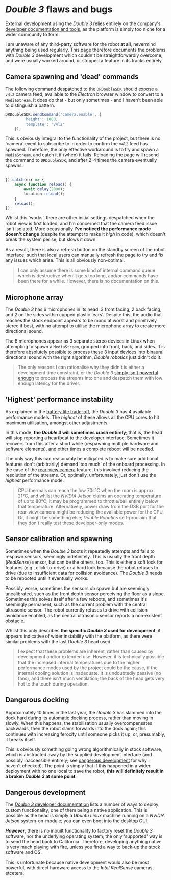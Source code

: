 # *Double 3* flaws and bugs
External development using the *Double 3* relies entirely on the company's [developer documentation and tools](https://github.com/doublerobotics), as the platform is simply too niche for a wider community to form. 

I am unaware of any third-party software for the robot **at all**, nevermind anything being used regularly. This page therefore documents the problems with *Double 3* development which couldn't be straightforwardly overcome, and were usually worked around, or stopped a feature in its tracks entirely. 

## Camera spawning and 'dead' commands
The following command despatched to the `DRDoubleSDK` should expose a `v4l2` camera feed, available to the *Electron* browser window to convert to a `MediaStream`. It does do that - but only sometimes - and I haven't been able to distinguish a pattern.

```javascript
DRDoubleSDK.sendCommand('camera.enable', {
        'height': 1080,
        'template': 'v4l2'
    });
```

This is obviously integral to the functionality of the project, but there is no 'camera' event to subscribe to in order to confirm the `v4l2` feed has spawned. Therefore, the only effective workaround is to try and spawn a `MediaStream`, and catch it if (when) it fails. Reloading the page will resend the command to `DRDoubleSDK`, and after 2-4 times the camera eventually spawns.

```javascript
...
}).catch(err => {
    async function reload() {
        await delay(2000);
        location.reload();
    }
    reload();
});
```

Whilst this 'works', there are other initial settings despatched when the robot view is first loaded, and I'm concerned that the camera feed issue isn't isolated. More occasionally **I've noticed the performance mode doesn't change** (despite the attempt to make it *high* in code), which doesn't break the system per se, but slows it down.

As a result, there is also a refresh button on the standby screen of the robot interface, such that local users can manually refresh the page to try and fix any issues which arise. This is all obviously non-optimal.

> I can only assume there is some kind of internal command queue which is destructive when it gets too long, and/or commands have been there for a while. However, there is no documentation on this.

## Microphone array
The *Double 3* has 6 microphones in its head: 3 front facing, 2 back facing, and 2 on the sides within cupped plastic 'ears'. Despite this, the audio that reaches the stock endpoint appears to be mono at worst and primitively stereo if best, with no attempt to utilise the microphone array to create more directional sound. 

The 6 microphones appear as 3 separate stereo devices in Linux when attempting to spawn a `MediaStream`, grouped into front, back, and sides. It is therefore absolutely possible to process these 3 input devices into binaural directional sound with the right algorithm, *Double robotics* just didn't do it.

> The only reasons I can rationalise why they didn't is either a development time constraint, or the *Double 3* [simply isn't powerful enough](limitations-and-trade-offs#double-3-performance-and-network-bandwidth) to process the streams into one and despatch them with low enough latency for the driver.

## 'Highest' performance instability
As explained in the [battery life trade-off](limitations-and-trade-offs#battery-life), the *Double 3* has 4 available performance models. The *highest* of these allows all the CPU cores to hit maximum utilisation, amongst other adjustments.

In this mode, **the *Double 3* will sometimes crash entirely**; that is, the head will stop reporting a heartbeat to the developer interface. Sometimes it recovers from this after a short while (respawning multiple hardware and software elements), and other times a complete reboot will be needed.

The only way this can reasonably be mitigated is to make sure additional features don't (arbitrarily) demand 'too much' of the onboard processing. In the case of the [rear-view camera](system-configuration#rear-view-cameras) feature, this involved reducing the resolution of the streams. Or, optimally, unfortunately, just don't use the *highest* performance mode.

> CPU thermals can reach the low 70s°C when the room is approx. 21°C, and whilst the *NVIDIA Jetson* claims an operating temperature of up to 80°C, it may be programmed to throttle/bail entirely below that temperature. Alternatively, power draw from the USB port for the rear-view camera might be reducing the available power for the CPU. Or, it might be something else; *Double Robotics* self-proclaim that they don't really test these developer-only modes.

## Sensor calibration and spawning
Sometimes when the *Double 3* boots it repeatedly attempts and fails to respawn sensors, seemingly indefinitely. This is usually the front depth (*RealSense*) sensor, but can be the others, too. This is either a soft lock for features (e.g., click-to-drive) or a hard lock because the robot refuses to drive (due to insufficient data for collision avoidance). The *Double 3* needs to be rebooted until it eventually works.

Possibly worse, sometimes the sensors *do* spawn but are seemingly uncalibrated, such as the front depth sensor perceiving the floor as a slope. Sometimes this solves itself after a few reboots, and sometimes it's seemingly permanent, such as the current problem with the central ultrasonic sensor. The robot currently refuses to drive with collision avoidance enabled, as the central ultrasonic sensor reports a non-existent obstacle.

Whilst this only describes **the specific *Double 3* used for development**, it appears indicative of wider instability with the platform, as there were similar problems with the last *Double 3* head used.

> I expect that these problems are inherent, rather than caused by development and/or extended use. However, it is technically possible that the increased internal temperatures due to the higher performance modes used by the project could be the cause, if the internal cooling solution is inadequate. It is undoubtedly passive (no fans), and there isn't much ventilation; the back of the head gets very hot to the touch during operation.

## Dangerous docking
Approximately 10 times in the last year, the *Double 3* has slammed into the dock hard during its automatic docking process, rather than moving in slowly. When this happens, the stabilisation usually overcompensates backwards, then the robot slams forwards into the dock again; this continues with increasing ferocity until someone picks it up, or, presumably, it breaks itself.

This is obviously something going wrong algorithmically in stock software, which is abstracted away by the supplied development interface (and possibly inaccessible entirely; see [dangerous development](#dangerous-development) for why I haven't checked). The point is simply that if this happened in a wider deployment with no one local to save the robot, **this will definitely result in a broken *Double 3* at some point**.

## Dangerous development
The [*Double 3* developer documentation](https://github.com/doublerobotics/d3-sdk) lists a number of ways to deploy custom functionality, one of them being a native application. This is possible as the head is simply a *Ubuntu Linux* machine running on a *NVIDIA Jetson* system-on-module; you can even boot into the desktop GUI.

***However***, there is no inbuilt functionality to factory reset the *Double 3* software, nor the underlying operating system; the only 'supported' way is to send the head back to California. Therefore, developing anything native is very much playing with fire, unless you find a way to back-up the stock software and OS. 

This is unfortunate because native development would also be most powerful, with direct hardware access to the *Intel RealSense* cameras, etcetera. 